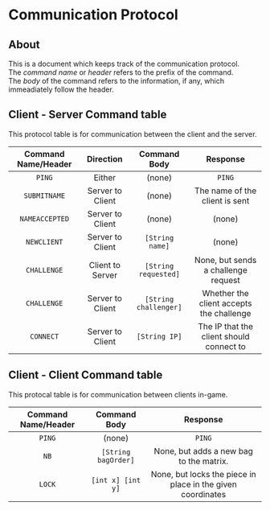# Communication Protocol  
## About  
This is a document which keeps track of the communication protocol.    
The _command name_ or _header_ refers to the prefix of the command.  
The _body_ of the command refers to the information, if any, which immeadiately follow the header.  
  
## Client - Server Command table  
This protocol table is for communication between the client and the server.  

|Command Name/Header|Direction       |Command Body         |Response                                |
|:-----------------:|:--------------:|:-------------------:|:--------------------------------------:|
|`PING`             |Either          |(none)               |`PING`                                  |
|`SUBMITNAME`       |Server to Client|(none)               |The name of the client is sent          |
|`NAMEACCEPTED`     |Server to Client|(none)               |(none)                                  |
|`NEWCLIENT`        |Server to Client|`[String name]`      |(none)                                  |
|`CHALLENGE`        |Client to Server|`[String requested]` |None, but sends a challenge request     |
|`CHALLENGE`        |Server to Client|`[String challenger]`|Whether the client accepts the challenge|
|`CONNECT`          |Server to Client|`[String IP]`        |The IP that the client should connect to|

## Client - Client Command table  
This protocal table is for communication between clients in-game.  

|Command Name/Header|Command Body       |Response                                                   |
|:-----------------:|:-----------------:|:---------------------------------------------------------:|
|`PING`             |(none)             |`PING`                                                     |
|`NB`               |`[String bagOrder]`|None, but adds a new bag to the matrix.                    |
|`LOCK`             |`[int x] [int y]`  |None, but locks the piece in place in the given coordinates|
